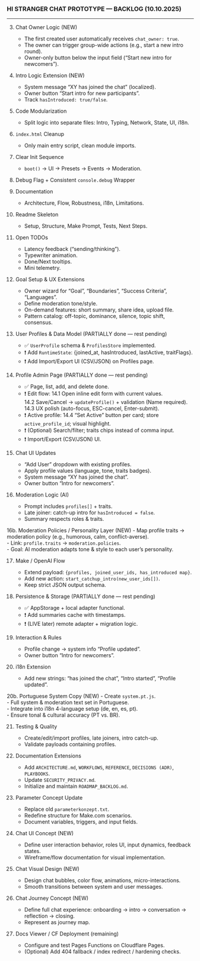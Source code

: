 ### HI STRANGER CHAT PROTOTYPE — BACKLOG (10.10.2025)

---


3. Chat Owner Logic (NEW)
   - The first created user automatically receives `chat_owner: true`.
   - The owner can trigger group-wide actions (e.g., start a new intro round).
   - Owner-only button below the input field (“Start new intro for newcomers”).

4. Intro Logic Extension (NEW)
   - System message “XY has joined the chat” (localized).
   - Owner button “Start intro for new participants”.
   - Track `hasIntroduced: true/false`.

5. Code Modularization
   - Split logic into separate files: Intro, Typing, Network, State, UI, i18n.

6. `index.html` Cleanup
   - Only main entry script, clean module imports.

7. Clear Init Sequence
   - `boot()` → UI → Presets → Events → Moderation.

8. Debug Flag + Consistent `console.debug` Wrapper

9. Documentation
   - Architecture, Flow, Robustness, i18n, Limitations.

10. Readme Skeleton
    - Setup, Structure, Make Prompt, Tests, Next Steps.

11. Open TODOs
    - Latency feedback (“sending/thinking”).
    - Typewriter animation.
    - Done/Next tooltips.
    - Mini telemetry.

12. Goal Setup & UX Extensions
    - Owner wizard for “Goal”, “Boundaries”, “Success Criteria”, “Languages”.
    - Define moderation tone/style.
    - On-demand features: short summary, share idea, upload file.
    - Pattern catalog: off-topic, dominance, silence, topic shift, consensus.

13. User Profiles & Data Model (PARTIALLY done — rest pending)
    - ✅ `UserProfile` schema & `ProfilesStore` implemented.
    - ❗ Add `RuntimeState`: {joined_at, hasIntroduced, lastActive, traitFlags}.
    - ❗ Add Import/Export UI (CSV/JSON) on Profiles page.

14. Profile Admin Page (PARTIALLY done — rest pending)
    - ✅ Page, list, add, and delete done.
    - ❗ Edit flow:
        14.1 Open inline edit form with current values.  
        14.2 Save/Cancel → `updateProfile()` + validation (Name required).  
        14.3 UX polish (auto-focus, ESC-cancel, Enter-submit).  
    - ❗ Active profile:
        14.4 “Set Active” button per card; store `active_profile_id`; visual highlight.  
    - ❗ (Optional) Search/filter; traits chips instead of comma input.  
    - ❗ Import/Export (CSV/JSON) UI.

15. Chat UI Updates
    - “Add User” dropdown with existing profiles.
    - Apply profile values (language, tone, traits badges).
    - System message “XY has joined the chat”.
    - Owner button “Intro for newcomers”.

16. Moderation Logic (AI)
    - Prompt includes `profiles[]` + traits.
    - Late joiner: catch-up intro for `hasIntroduced = false`.
    - Summary respects roles & traits.

16b. Moderation Policies / Personality Layer (NEW)
    - Map profile traits → moderation policy (e.g., humorous, calm, conflict-averse).  
    - Link: `profile.traits` → `moderation.policies`.  
    - Goal: AI moderation adapts tone & style to each user’s personality.

17. Make / OpenAI Flow
    - Extend payload: `{profiles, joined_user_ids, has_introduced map}`.
    - Add new action: `start_catchup_intro(new_user_ids[])`.
    - Keep strict JSON output schema.

18. Persistence & Storage (PARTIALLY done — rest pending)
    - ✅ AppStorage + local adapter functional.  
    - ❗ Add summaries cache with timestamps.  
    - ❗ (LIVE later) remote adapter + migration logic.

19. Interaction & Rules
    - Profile change → system info “Profile updated”.  
    - Owner button “Intro for newcomers”.

20. i18n Extension
    - Add new strings: “has joined the chat”, “Intro started”, “Profile updated”.

20b. Portuguese System Copy (NEW)
    - Create `system.pt.js`.  
    - Full system & moderation text set in Portuguese.  
    - Integrate into i18n 4-language setup (de, en, es, pt).  
    - Ensure tonal & cultural accuracy (PT vs. BR).

21. Testing & Quality
    - Create/edit/import profiles, late joiners, intro catch-up.
    - Validate payloads containing profiles.

22. Documentation Extensions
    - Add `ARCHITECTURE.md`, `WORKFLOWS`, `REFERENCE`, `DECISIONS (ADR)`, `PLAYBOOKS`.  
    - Update `SECURITY_PRIVACY.md`.  
    - Initialize and maintain `ROADMAP_BACKLOG.md`.

23. Parameter Concept Update
    - Replace old `parameterkonzept.txt`.  
    - Redefine structure for Make.com scenarios.  
    - Document variables, triggers, and input fields.

24. Chat UI Concept (NEW)
    - Define user interaction behavior, roles UI, input dynamics, feedback states.  
    - Wireframe/flow documentation for visual implementation.

25. Chat Visual Design (NEW)
    - Design chat bubbles, color flow, animations, micro-interactions.  
    - Smooth transitions between system and user messages.

26. Chat Journey Concept (NEW)
    - Define full chat experience: onboarding → intro → conversation → reflection → closing.  
    - Represent as journey map.

27. Docs Viewer / CF Deployment (remaining)
    - Configure and test Pages Functions on Cloudflare Pages.  
    - (Optional) Add 404 fallback / index redirect / hardening checks.